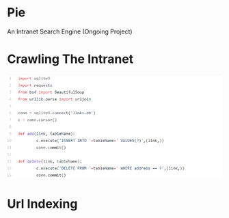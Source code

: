 # Pie
An Intranet Search Engine (Ongoing Project)

# Crawling The Intranet
![alt text](https://github.com/OrionMonk/Pie/blob/master/images/1.png)

# Url Indexing

